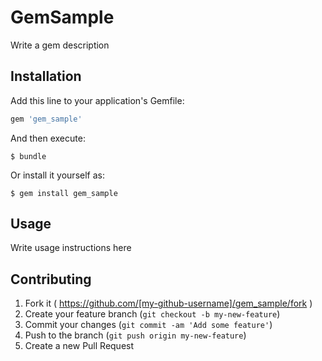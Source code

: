 # GemSample

Write a gem description

## Installation

Add this line to your application's Gemfile:

```ruby
gem 'gem_sample'
```

And then execute:

    $ bundle

Or install it yourself as:

    $ gem install gem_sample

## Usage

Write usage instructions here

## Contributing

1. Fork it ( https://github.com/[my-github-username]/gem_sample/fork )
2. Create your feature branch (`git checkout -b my-new-feature`)
3. Commit your changes (`git commit -am 'Add some feature'`)
4. Push to the branch (`git push origin my-new-feature`)
5. Create a new Pull Request
